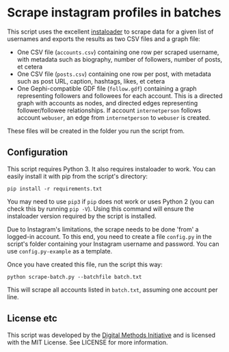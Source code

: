 # Scrape instagram profiles in batches

This script uses the excellent [instaloader](https://github.io/instaloader) to scrape data for a given list of usernames
and exports the results as two CSV files and a graph file:

* One CSV file (`accounts.csv`) containing one row per scraped username, with metadata such as biography, number of
  followers, number of posts, et cetera
* One CSV file (`posts.csv`) containing one row per post, with metadata such as post URL, caption, hashtags, likes, et
  cetera
* One Gephi-compatible GDF file (`follow.gdf`) containing a graph representing followers and followees for each account.
  This is a directed graph with accounts as nodes, and directed edges representing follower/followee relationships. If
  account `internetperson` follows account `webuser`, an edge from `internetperson` to `webuser` is created.
  
These files will be created in the folder you run the script from.

## Configuration
This script requires Python 3. It also requires instaloader to work. You can easily install it with pip from the 
script's directory:

```pip install -r requirements.txt```

You may need to use `pip3` if `pip` does not work or uses Python 2 (you can check this by running `pip -V`). Using this 
command will ensure the instaloader version required by the script is installed.

Due to Instagram's limitations, the scrape needs to be done 'from' a logged-in account. To this end, you need to create
a file `config.py` in the script's folder containing your Instagram username and password. You can use 
`config.py-example` as a template.

Once you have created this file, run the script this way:

`python scrape-batch.py --batchfile batch.txt`

This will scrape all accounts listed in `batch.txt`, assuming one account per line. 

## License etc
This script was developed by the [Digital Methods Initiative](https://digitalmethods.net) and is licensed with the MIT 
License. See LICENSE for more information.